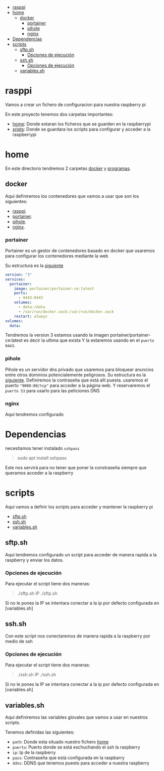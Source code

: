 - [rasppi](#rasppi)
- [home](#home)
  - [docker](#docker)
    - [portainer](#portainer)
    - [pihole](#pihole)
    - [nginx](#nginx)
- [Dependencias](#dependencias)
- [scripts](#scripts)
  - [sftp.sh](#sftpsh)
    - [Opciones de ejecución](#opciones-de-ejecución)
  - [ssh.sh](#sshsh)
    - [Opciones de ejecución](#opciones-de-ejecución-1)
  - [variables.sh](#variablessh)


# rasppi
Vamos a crear un fichero de configuracion para nuestra raspberry pi

En este proyecto tenemos dos carpetas importantes:
- [home](#home): Donde estaran los ficheros que se guarden en la raspberrypi
- [sripts](#scripts): Donde se guardara los scripts para configurar y acceder a la raspberrypi
  

# home
En este directorio tendremos 2 carpetas [docker](#docker) y [programas](#programas).

## docker
Aquí definiremos los contenedores que vamos a usar que son los siguientes:

- [rasppi](#rasppi).
- [portainer](#portainer).
- [pihole](#pihole).
- [nginx](#nginx).

### portainer
Portainer es un gestor de contenedores basado en docker que usaremos para configurar los contenedores mediante la web

Su estructura es la [siguiente](home/docker/portainer/)
```yml
version: "3"
services:
  portainer:
    image: portainer/portainer-ce:latest
    ports:
      - 9443:9443
    volumes:
      - data:/data
      - /var/run/docker.sock:/var/run/docker.sock
    restart: always
volumes:
  data:
```

Tendremos la version 3
estamos usando la imagen portainer/portainer-ce:latest es decir la ultima que exista
Y la estaremos usando en el `puerto 9443`.

### pihole
Pihole es un servidor dns privado que usaremos para bloquear anuncios entre otros dominios potencialemente peligrosos.
Su estructura es la [siguiente](home/docker/portainer/).
Definiremos la contraseña que está alli puesta.
usaremos el puerto `"9000:80/tcp"` para acceder a la página web.
Y reservaremos el `puerto 53` para usarlo para las peticiones DNS


### nginx
Aquí tendremos configurado

# Dependencias 
necesitamos tener instalado `sshpass`
> sudo apt install sshpass

Este nos servirá para no tener que poner la constraseña siempre que queramos acceder a la raspberry

# scripts
Aquí vamos a definir los scripts para acceder y mantener la raspberry pi
- [sftp.sh](#sftpsh)
- [ssh.sh](#sshsh)
- [variables.sh](#variablessh)

## sftp.sh
Aqui tendremos configurado un script para acceder de manera rapida a la raspberry y enviar los datos.

### Opciones de ejecución
Para ejecutar el script tiene dos maneras:
> ./sftp.sh IP
> ./sftp.sh
>
Si no le pones la IP se intentara conectar a la ip por defecto configurada en [variables.sh]

## ssh.sh
Con este script nos conectaremos de manera rapida a la raspberry por medio de ssh
### Opciones de ejecución
Para ejecutar el script tiene dos maneras:
> ./ssh.sh IP
> ./ssh.sh
>
Si no le pones la IP se intentara conectar a la ip por defecto configurada en [variables.sh]

## variables.sh
Aquí definiremos las variables glovales que vamos a usar en nuestros scripts.

Tenemos definidas las siguientes:
- `path`: Donde esta situado nuestro fichero [home](#home)
- `puerto`: Puerto donde se está eschuchando el ssh la raspberry
- `ip`: Ip de la raspberry
- `pass`: Contraseña que está configurada en la raspbarry
- `ddns`: DDNS que tenemos puesto para acceder a nuestra raspberry